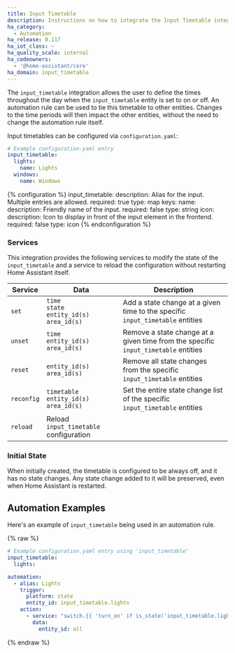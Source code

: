 ```yaml
---
title: Input Timetable
description: Instructions on how to integrate the Input Timetable integration into Home Assistant.
ha_category:
  - Automation
ha_release: 0.117
ha_iot_class: ~
ha_quality_scale: internal
ha_codeowners:
  - '@home-assistant/core'
ha_domain: input_timetable
---
```


The `input_timetable` integration allows the user to define the times throughout the day when the `input_timetable` entity is set to on or off. An automation rule can be used to tie this timetable to other entities. Changes to the time periods will then impact the other entities, without the need to change the automation rule itself.

Input timetables can be configured via `configuration.yaml`:

```yaml
# Example configuration.yaml entry
input_timetable:
  lights:
    name: Lights
  windows:
    name: Windows
```

{% configuration %}
  input_timetable:
    description: Alias for the input. Multiple entries are allowed.
    required: true
    type: map
    keys:
      name:
        description: Friendly name of the input.
        required: false
        type: string
      icon:
        description: Icon to display in front of the input element in the frontend.
        required: false
        type: icon
{% endconfiguration %}

### Services

This integration provides the following services to modify the state of the `input_timetable` and a service to reload the
configuration without restarting Home Assistant itself.

| Service | Data | Description |
| ------- | ---- | ----------- |
| `set` | `time`<br>`state`<br>`entity_id(s)`<br>`area_id(s)` | Add a state change at a given time to the specific `input_timetable` entities 
| `unset` | `time`<br>`entity_id(s)`<br>`area_id(s)` | Remove a state change at a given time from the specific `input_timetable` entities
| `reset` | `entity_id(s)`<br>`area_id(s)` | Remove all state changes from the specific `input_timetable` entities
| `reconfig` | `timetable`<br>`entity_id(s)`<br>`area_id(s)` | Set the entire state change list of the specific `input_timetable` entities
| `reload` | Reload `input_timetable` configuration |

### Initial State
When initially created, the timetable is configured to be always off, and it has no state changes. Any state change added to it will be preserved, even when Home Assistant is restarted.

## Automation Examples

Here's an example of `input_timetable` being used in an automation rule.

{% raw %}
```yaml
# Example configuration.yaml entry using 'input_timetable'
input_timetable:
  lights:

automation:
  - alias: Lights
    trigger:
      platform: state
      entity_id: input_timetable.lights
    action:
      - service: "switch.{{ 'turn_on' if is_state('input_timetable.lights', 'on') else 'turn_off' }}"
        data:
          entity_id: all
```
{% endraw %}
